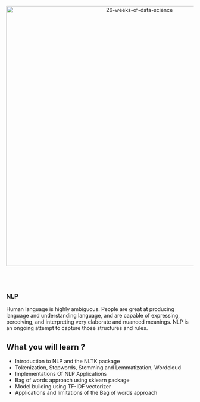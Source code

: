 <p align="center">
  <img src="https://d24cdstip7q8pz.cloudfront.net/t/t20180406174744/content/common/images/26-weeks-of-data-science-banner.jpg" width="700" title="26-weeks-of-data-science">
</p>

<br/><br/>



### NLP

Human language is highly ambiguous. People are great at producing language and understanding language, and are capable of expressing, perceiving, and interpreting very elaborate and nuanced meanings.  NLP is an ongoing attempt to capture those structures and rules.



## What you will learn ?
* Introduction to NLP and the NLTK package
* Tokenization, Stopwords, Stemming and Lemmatization, Wordcloud
* Implementations Of NLP Applications
* Bag of words approach using sklearn package
* Model building using TF-IDF vectorizer
* Applications and limitations of the Bag of words approach

